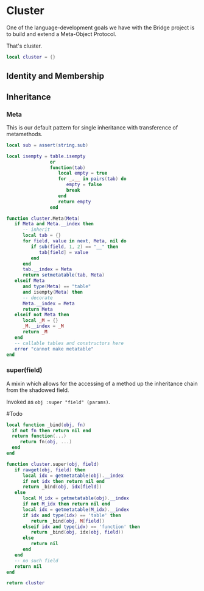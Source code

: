 # Cluster


One of the language\-development goals we have with the Bridge project is to
build and extend a Meta\-Object Protocol\.

That's cluster\.

```lua
local cluster = {}
```


## Identity and Membership


## Inheritance


### Meta

This is our default pattern for single inheritance with transference of
metamethods\.

```lua
local sub = assert(string.sub)

local isempty = table.isempty
                or
                function(tab)
                   local empty = true
                   for _,__ in pairs(tab) do
                      empty = false
                      break
                   end
                   return empty
                end

function cluster.Meta(Meta)
   if Meta and Meta.__index then
      -- inherit
      local tab = {}
      for field, value in next, Meta, nil do
         if sub(field, 1, 2) == "__" then
            tab[field] = value
         end
      end
      tab.__index = Meta
      return setmetatable(tab, Meta)
   elseif Meta
      and type(Meta) == "table"
      and isempty(Meta) then
      -- decorate
      Meta.__index = Meta
      return Meta
   elseif not Meta then
      local _M = {}
      _M.__index = _M
      return _M
   end
   -- callable tables and constructors here
   error "cannot make metatable"
end
```


### super\(field\)

  A mixin which allows for the accessing of a method up the inheritance chain
from the shadowed field\.

Invoked as `obj :super "field" (params)`\.

\#Todo

```lua
local function _bind(obj, fn)
  if not fn then return nil end
  return function(...)
     return fn(obj, ...)
  end
end

function cluster.super(obj, field)
   if rawget(obj, field) then
      local idx = getmetatable(obj).__index
      if not idx then return nil end
      return _bind(obj, idx[field])
   else
      local M_idx = getmetatable(obj).__index
      if not M_idx then return nil end
      local idx = getmetatable(M_idx).__index
      if idx and type(idx) == 'table' then
         return _bind(obj, M[field])
      elseif idx and type(idx) == 'function' then
         return _bind(obj, idx(obj, field))
      else
         return nil
      end
   end
   -- no such field
   return nil
end
```

```lua
return cluster
```

